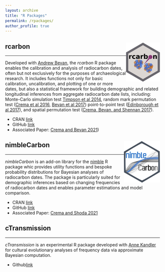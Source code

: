 ```yaml
---
layout: archive
title: "R Packages"
permalink: /rpackages/
author_profile: true
---
```



## rcarbon <img src="/files/rcarbon.png" align="right" />
---
Developed with [Andrew Bevan](https://www.ucl.ac.uk/archaeology/people/andrew-bevan-professor-spatial-and-comparative-archaeology), the _rcarbon_ R package enables the calibration and analysis of radiocarbon dates, often but not exclusively for the purposes of archaeological research. It includes functions not only for basic calibration, uncalibration, and plotting of one or more dates, but also a statistical framework for building demographic and related longitudinal inferences from aggregate radiocarbon date lists, including: Monte-Carlo simulation test [Timpson et al 2014](https://doi.org/10.1016/j.jas.2014.08.011), random mark permutation test ([Crema et al 2016](https://doi.org/10.1371/journal.pone.0154809), [Bevan et al 2017](https://doi.org/10.1073/pnas.1709190114)) point-to-point test ([Edinborough et al 2017](https://doi.org/10.1073/pnas.1713012114)), and spatial permutation test ([Crema, Bevan, and Shennan 2017](https://doi.org/10.1016/j.jas.2017.09.007)). 

* CRAN [link](https://CRAN.R-project.org/package=rcarbon)
* GitHub [link](https://github.com/ahb108/rcarbon)
* Associated Paper: [Crema and Bevan 2021](https://doi.org/10.1017/RDC.2020.95))

## nimbleCarbon <img src="/files/nimblecarbon.png" align="right"/>
---
_nimbleCarbon_ is an add-on library for the [nimble](https://CRAN.R-project.org/package=nimble) R package whic provides utility functions and bespoke probability distributions for Bayesian analyses of radiocarbon dates. The package is particularly suited for demographic inferences based on changing frequencies of radiocarbon dates and enables parameter estimations and model comparison. 


* CRAN [link](https://CRAN.R-project.org/package=nimbleCarbon)
* GitHub [link](https://github.com/ercrema/nimbleCarbon)
* Associated Paper: [Crema and Shoda 2021](https://doi.org/10.1371/journal.pone.0251695)


## cTransmission
---
_cTransmission_ is an experimental R package developed with [Anne Kandler](https://www.eva.mpg.de/ecology/staff/anne-kandler/) for cultural evolutionary analyses of frequency data via approximate Bayesian computation.

* Github[link](https://github.com/ercrema/cTransmission)




